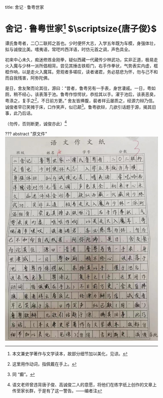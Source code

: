 title: 舍记 · 鲁粤世家

# 舍记 · 鲁粤世家[^1] $\scriptsize{唐子俊}$

谭氏鲁粤者，二〇二联邦之首也。少时便怀大志，入学五年既为车模，身强体壮，拟与诚俊比美。嗜夷语，常呓吟西洋语，时仿元首之调，声色具全。

初来中心未久，痴迷修炼金刚拳，疑似西藏一代藏传少林武功，实非正道，极易走火入魔与少林一派所倡相背。尝见其捶击铁柜门，右手作拳状，气势表实内虚，框框作响，以是走火入魔耳。旁观者多嗟叹，读者诸君，务必慈悲为怀，勿与己不和而自我残害，阿弥陀佛。

是日，舍友聚而论其往，源曰：“昔者，鲁粤另有一手表，身世凄戚。一日，粤如厕，稍不经心，该表落于池。鲁粤作惊愕状，恭拾其以手。濯于池后，该表恶臭，粤涤之，复手之[^2]，不日前方更。” 舍友皆捧腹，裴者祥云屡质之，经源力辩乃信。诚俊者早已笑摊于床，口作笑声，似已颠[^3]。鲁粤欲辩，几欲引话题于源，揭其旧事，此乃后话。

（勿传，否则断更，诚俊亦此）[^4]

[^1]: 本文兼史学著作与文学读本，故部分细节加以美化，见谅。
[^2]: 这里用作动词，指佩戴在手上。
[^3]: 同 “癫”。
[^4]: 语文老师曾违背唐子俊、高诚俊二人的意愿，将他们在练字纸上创作的文章上传至家长群，于是有了这一警告。——编者注

??? abstract "原文件"
	![aristocrat-LuYue](images/aristocrat-LuYue.jpg)